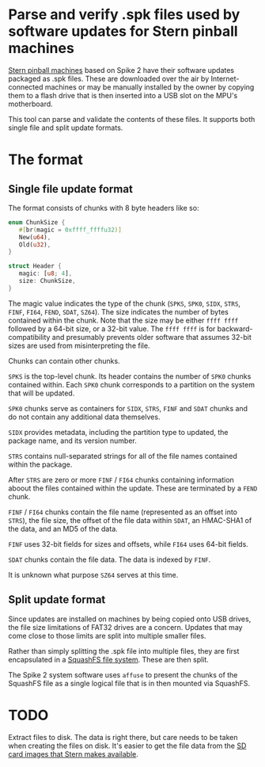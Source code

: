 # Parse and verify .spk files used by software updates for Stern pinball machines

[Stern pinball machines](https://www.sternpinball.com/) based on Spike 2 have
their software updates packaged as .spk files. These are downloaded over the
air by Internet-connected machines or may be manually installed by the owner by
copying them to a flash drive that is then inserted into a USB slot on the
MPU's motherboard.

This tool can parse and validate the contents of these files. It supports both single file and split update formats.

# The format

## Single file update format

The format consists of chunks with 8 byte headers like so:

```rust
enum ChunkSize {
   #[br(magic = 0xffff_ffffu32)]
   New(u64),
   Old(u32),
}

struct Header {
   magic: [u8; 4],
   size: ChunkSize,
}
```

The magic value indicates the type of the chunk (`SPKS`, `SPK0`, `SIDX`,
`STRS`, `FINF`, `FI64`, `FEND`, `SDAT`, `SZ64`). The size indicates the number
of bytes contained within the chunk. Note that the size may be either `ffff ffff`
followed by a 64-bit size, or a 32-bit value. The `ffff ffff` is for
backward-compatibility and presumably prevents older software that assumes
32-bit sizes are used from misinterpreting the file.

Chunks can contain other chunks.

`SPKS` is the top-level chunk. Its header contains the number of `SPK0` chunks
contained within. Each `SPK0` chunk corresponds to a partition on the system
that will be updated.

`SPK0` chunks serve as containers for `SIDX`, `STRS`, `FINF` and `SDAT` chunks
and do not contain any additional data themselves.

`SIDX` provides metadata, including the partition type to updated, the package
name, and its version number. 

`STRS` contains null-separated strings for all of the file names contained
within the package.

After `STRS` are zero or more `FINF` / `FI64` chunks containing information
aboout the files contained within the update. These are terminated by a `FEND`
chunk.

`FINF` / `FI64` chunks contain the file name (represented as an offset into `STRS`), the
file size, the offset of the file data within `SDAT`, an HMAC-SHA1 of the data,
and an MD5 of the data.

`FINF` uses 32-bit fields for sizes and offsets, while `FI64` uses 64-bit fields.

`SDAT` chunks contain the file data. The data is indexed by `FINF`.

It is unknown what purpose `SZ64` serves at this time.


## Split update format

Since updates are installed on machines by being copied onto USB drives, the
file size limitations of FAT32 drives are a concern. Updates that may come
close to those limits are split into multiple smaller files.

Rather than simply splitting the .spk file into multiple files, they are first
encapsulated in a [SquashFS file
system](https://tldp.org/HOWTO/SquashFS-HOWTO/whatis.html). These are then
split.

The Spike 2 system software uses `affuse` to present the chunks of the SquashFS
file as a single logical file that is in then mounted via SquashFS.

# TODO

Extract files to disk. The data is right there, but care needs to be taken when
creating the files on disk. It's easier to get the file data from the [SD card
images that Stern makes available](https://sternpinball.com/support/sd-cards/).

